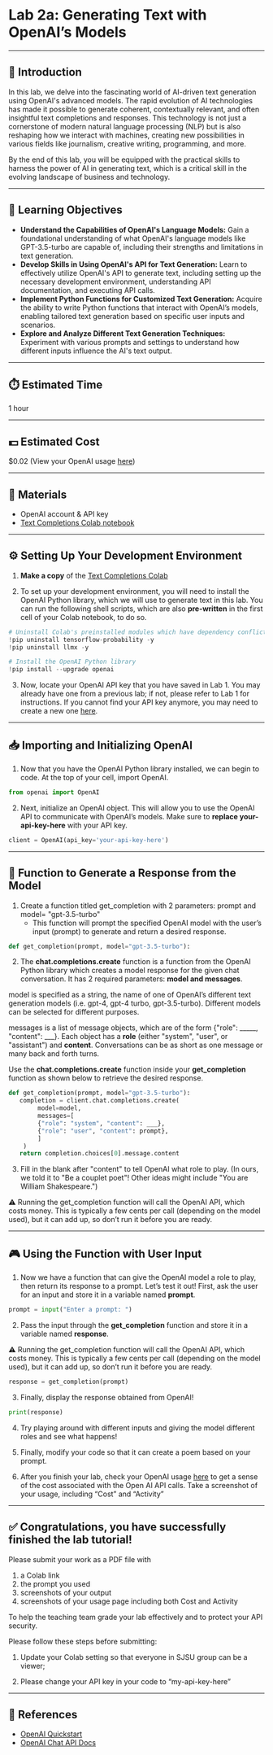 # Lab 2a: Generating Text with OpenAI’s Models

---

## 📘 Introduction

In this lab, we delve into the fascinating world of AI-driven text generation using OpenAI's advanced models. The rapid evolution of AI technologies has made it possible to generate coherent, contextually relevant, and often insightful text completions and responses. This technology is not just a cornerstone of modern natural language processing (NLP) but is also reshaping how we interact with machines, creating new possibilities in various fields like journalism, creative writing, programming, and more.

By the end of this lab, you will be equipped with the practical skills to harness the power of AI in generating text, which is a critical skill in the evolving landscape of business and technology.

---

## 🎯 Learning Objectives

- **Understand the Capabilities of OpenAI's Language Models:** Gain a foundational understanding of what OpenAI's language models like GPT-3.5-turbo are capable of, including their strengths and limitations in text generation.
- **Develop Skills in Using OpenAI's API for Text Generation:** Learn to effectively utilize OpenAI's API to generate text, including setting up the necessary development environment, understanding API documentation, and executing API calls.
- **Implement Python Functions for Customized Text Generation:** Acquire the ability to write Python functions that interact with OpenAI’s models, enabling tailored text generation based on specific user inputs and scenarios.
- **Explore and Analyze Different Text Generation Techniques:** Experiment with various prompts and settings to understand how different inputs influence the AI's text output.

---

## ⏱️ Estimated Time
1 hour

---

## 💵 Estimated Cost
$0.02 (View your OpenAI usage [here](https://platform.openai.com/usage))

---

## 🧰 Materials

- OpenAI account & API key  
- [Text Completions Colab notebook](https://colab.research.google.com/drive/1A70EtOMPj8IKoXW_7URsWuXFDc4fho0E?usp=sharing)

---

## ⚙️ Setting Up Your Development Environment

1. **Make a copy** of the [Text Completions Colab](https://colab.research.google.com/drive/1A70EtOMPj8IKoXW_7URsWuXFDc4fho0E?usp=sharing)

2. To set up your development environment, you will need to install the OpenAI Python library, which we will use to generate text in this lab. You can run the following shell scripts, which are also **pre-written** in the first cell of your Colab notebook, to do so.

```Python
# Uninstall Colab's preinstalled modules which have dependency conflicts with OpenAI
!pip uninstall tensorflow-probability -y 
!pip uninstall llmx -y 

# Install the OpenAI Python library
!pip install --upgrade openai
```

3. Now, locate your OpenAI API key that you have saved in Lab 1. You may already have one from a previous lab; if not, please refer to Lab 1 for instructions. If you cannot find your API key anymore, you may need to create a new one [here](https://platform.openai.com/api-keys).

---

## 📥 Importing and Initializing OpenAI

1. Now that you have the OpenAI Python library installed, we can begin to code. At the top of your cell, import OpenAI.

```Python
from openai import OpenAI
```

2. Next, initialize an OpenAI object. This will allow you to use the OpenAI API to communicate with OpenAI’s models. Make sure to **replace your-api-key-here** with your API key.

```Python
client = OpenAI(api_key='your-api-key-here')
```

---


## 💬 Function to Generate a Response from the Model

1. Create a function titled get_completion with 2 parameters: prompt and model= "gpt-3.5-turbo" 
      - This function will prompt the specified OpenAI model with the user’s input (prompt) to generate 
        and return a desired response.

```Python
def get_completion(prompt, model="gpt-3.5-turbo"):
```

2. The **chat.completions.create** function is a function from the OpenAI Python library which creates a model response for the given chat conversation. It has 2 required parameters: **model and messages**. 

model is specified as a string, the name of one of OpenAI’s different text generation models (i.e. gpt-4, gpt-4 turbo, gpt-3.5-turbo). Different models can be selected for different purposes.

messages is a list of message objects, which are of the form {"role": _____, "content": ___}. Each object has a **role** (either "system", "user", or "assistant") and **content**. Conversations can be as short as one message or many back and forth turns.

Use the **chat.completions.create** function inside your **get_completion** function as shown below to retrieve the desired response. 

```Python
def get_completion(prompt, model="gpt-3.5-turbo"): 
   completion = client.chat.completions.create(
        model=model,
        messages=[
        {"role": "system", "content": ___}, 
        {"role": "user", "content": prompt},
        ]
    )
   return completion.choices[0].message.content
```

3. Fill in the blank after "content" to tell OpenAI what role to play. (In ours, we told it to "Be a couplet poet"! Other ideas might include "You are William Shakespeare.")

⚠️ Running the get_completion function will call the OpenAI API, which costs money. This is typically a few cents per call (depending on the model used), but it can add up, so don’t run it before you are ready.


---


## 🎮 Using the Function with User Input

1. Now we have a function that can give the OpenAI model a role to play, then return its response to a prompt. Let’s test it out! First, ask the user for an input and store it in a variable named **prompt**.

```Python
prompt = input("Enter a prompt: ")
```

2. Pass the input through the **get_completion** function and store it in a variable named **response**.

⚠️ Running the get_completion function will call the OpenAI API, which costs money. This is typically a few cents per call (depending on the model used), but it can add up, so don’t run it before you are ready.

```Python
response = get_completion(prompt)
```

3. Finally, display the response obtained from OpenAI! 

```Python
print(response)
```

4. Try playing around with different inputs and giving the model different roles and see what happens!

5. Finally, modify your code so that it can create a poem based on your prompt.

6. After you finish your lab, check your OpenAI usage [here](https://platform.openai.com/usage) to get a sense of the cost associated with the Open AI API calls. Take a screenshot of your usage, including “Cost” and “Activity”


---


## ✅ Congratulations, you have successfully finished the lab tutorial!

Please submit your work as a PDF file with 
1) a Colab link
2) the prompt you used
3) screenshots of your output 
4) screenshots of your usage page including both Cost and Activity

To help the teaching team grade your lab effectively and to protect your API security. 

Please follow these steps before submitting:

  1. Update your Colab setting so that everyone in SJSU group can be a viewer;

  2. Please change your API key in your code to “my-api-key-here”


---


## 🔗 References

- [OpenAI Quickstart](https://platform.openai.com/docs/quickstart?lang=ChatCompletions)
- [OpenAI Chat API Docs](https://platform.openai.com/docs/api-reference/chat)




